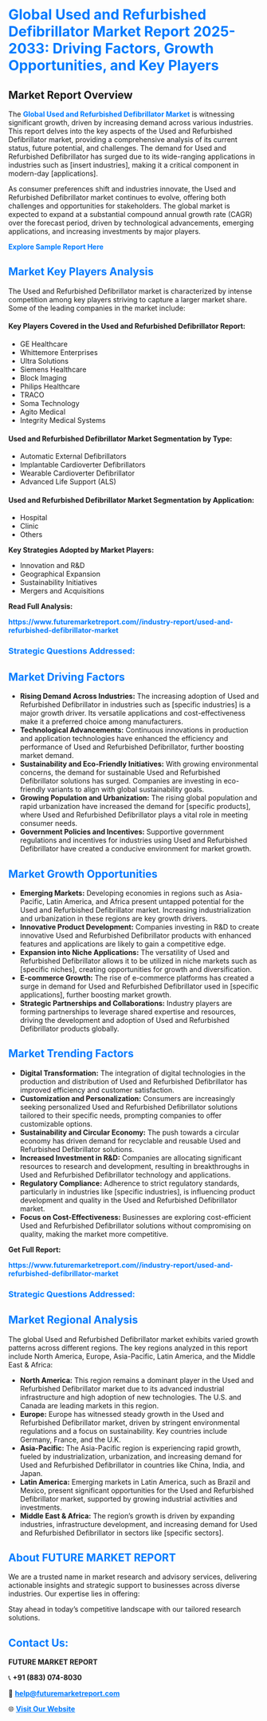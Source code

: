 <h1 style="color: #007BFF;">Global Used and Refurbished Defibrillator Market Report 2025-2033: Driving Factors, Growth Opportunities, and Key Players</h1>

<section id="overview">
<h2>Market Report Overview</h2>
<p>The <a href="https://www.futuremarketreport.com//industry-report/used-and-refurbished-defibrillator-market" style="color: #007BFF; text-decoration: none;"><strong>Global Used and Refurbished Defibrillator Market</strong></a> is witnessing significant growth, driven by increasing demand across various industries. This report delves into the key aspects of the Used and Refurbished Defibrillator market, providing a comprehensive analysis of its current status, future potential, and challenges. The demand for Used and Refurbished Defibrillator has surged due to its wide-ranging applications in industries such as [insert industries], making it a critical component in modern-day [applications].</p>
<p>As consumer preferences shift and industries innovate, the Used and Refurbished Defibrillator market continues to evolve, offering both challenges and opportunities for stakeholders. The global market is expected to expand at a substantial compound annual growth rate (CAGR) over the forecast period, driven by technological advancements, emerging applications, and increasing investments by major players.</p>
</section>

<section id="overview">
<p><a href="https://www.futuremarketreport.com//request-sample/reportId=78617" style="color: #007BFF; text-decoration: none;"><strong>Explore Sample Report Here</strong></a></p>
</section>

<section id="key-players">
<h2 style="color: #007BFF;">Market Key Players Analysis</h2>
<p>The Used and Refurbished Defibrillator market is characterized by intense competition among key players striving to capture a larger market share. Some of the leading companies in the market include:</p>
<h4>Key Players Covered in the Used and Refurbished Defibrillator Report:</h4>
<ul><li>GE Healthcare</li><li>Whittemore Enterprises</li><li>Ultra Solutions</li><li>Siemens Healthcare</li><li>Block Imaging</li><li>Philips Healthcare</li><li>TRACO</li><li>Soma Technology</li><li>Agito Medical</li><li>Integrity Medical Systems</li></ul>
<h4>Used and Refurbished Defibrillator Market Segmentation by Type:</h4>
<ul><li>Automatic External Defibrillators</li><li>Implantable Cardioverter Defibrillators</li><li>Wearable Cardioverter Defibrillator</li><li>Advanced Life Support (ALS)</li></ul>

<h4>Used and Refurbished Defibrillator Market Segmentation by Application:</h4>
<ul><li>Hospital</li><li>Clinic</li><li>Others</li></ul>
<p><strong>Key Strategies Adopted by Market Players:</strong></p>
<ul>
<li>Innovation and R&D</li>
<li>Geographical Expansion</li>
<li>Sustainability Initiatives</li>
<li>Mergers and Acquisitions</li>
</ul>
</section>

<section>
<p><strong>Read Full Analysis: </strong></p><a href="https://www.futuremarketreport.com//industry-report/used-and-refurbished-defibrillator-market" style="color: #007BFF; text-decoration: none;"><strong>https://www.futuremarketreport.com//industry-report/used-and-refurbished-defibrillator-market</strong></a>
<h3 style="color: #007BFF;">Strategic Questions Addressed:</h3>
</section>

<section id="driving-factors">
<h2 style="color: #007BFF;">Market Driving Factors</h2>
<ul>
<li><strong>Rising Demand Across Industries:</strong> The increasing adoption of Used and Refurbished Defibrillator in industries such as [specific industries] is a major growth driver. Its versatile applications and cost-effectiveness make it a preferred choice among manufacturers.</li>
<li><strong>Technological Advancements:</strong> Continuous innovations in production and application technologies have enhanced the efficiency and performance of Used and Refurbished Defibrillator, further boosting market demand.</li>
<li><strong>Sustainability and Eco-Friendly Initiatives:</strong> With growing environmental concerns, the demand for sustainable Used and Refurbished Defibrillator solutions has surged. Companies are investing in eco-friendly variants to align with global sustainability goals.</li>
<li><strong>Growing Population and Urbanization:</strong> The rising global population and rapid urbanization have increased the demand for [specific products], where Used and Refurbished Defibrillator plays a vital role in meeting consumer needs.</li>
<li><strong>Government Policies and Incentives:</strong> Supportive government regulations and incentives for industries using Used and Refurbished Defibrillator have created a conducive environment for market growth.</li>
</ul>
</section>

<section id="growth-opportunities">
<h2 style="color: #007BFF;">Market Growth Opportunities</h2>
<ul>
<li><strong>Emerging Markets:</strong> Developing economies in regions such as Asia-Pacific, Latin America, and Africa present untapped potential for the Used and Refurbished Defibrillator market. Increasing industrialization and urbanization in these regions are key growth drivers.</li>
<li><strong>Innovative Product Development:</strong> Companies investing in R&D to create innovative Used and Refurbished Defibrillator products with enhanced features and applications are likely to gain a competitive edge.</li>
<li><strong>Expansion into Niche Applications:</strong> The versatility of Used and Refurbished Defibrillator allows it to be utilized in niche markets such as [specific niches], creating opportunities for growth and diversification.</li>
<li><strong>E-commerce Growth:</strong> The rise of e-commerce platforms has created a surge in demand for Used and Refurbished Defibrillator used in [specific applications], further boosting market growth.</li>
<li><strong>Strategic Partnerships and Collaborations:</strong> Industry players are forming partnerships to leverage shared expertise and resources, driving the development and adoption of Used and Refurbished Defibrillator products globally.</li>
</ul>
</section>

<section id="trending-factors">
<h2 style="color: #007BFF;">Market Trending Factors</h2>
<ul>
<li><strong>Digital Transformation:</strong> The integration of digital technologies in the production and distribution of Used and Refurbished Defibrillator has improved efficiency and customer satisfaction.</li>
<li><strong>Customization and Personalization:</strong> Consumers are increasingly seeking personalized Used and Refurbished Defibrillator solutions tailored to their specific needs, prompting companies to offer customizable options.</li>
<li><strong>Sustainability and Circular Economy:</strong> The push towards a circular economy has driven demand for recyclable and reusable Used and Refurbished Defibrillator solutions.</li>
<li><strong>Increased Investment in R&D:</strong> Companies are allocating significant resources to research and development, resulting in breakthroughs in Used and Refurbished Defibrillator technology and applications.</li>
<li><strong>Regulatory Compliance:</strong> Adherence to strict regulatory standards, particularly in industries like [specific industries], is influencing product development and quality in the Used and Refurbished Defibrillator market.</li>
<li><strong>Focus on Cost-Effectiveness:</strong> Businesses are exploring cost-efficient Used and Refurbished Defibrillator solutions without compromising on quality, making the market more competitive.</li>
</ul>
</section>

<section>
<p><strong>Get Full Report: </strong></p><a href="https://www.futuremarketreport.com//industry-report/used-and-refurbished-defibrillator-market" style="color: #007BFF; text-decoration: none;"><strong>https://www.futuremarketreport.com//industry-report/used-and-refurbished-defibrillator-market</strong></a>
<h3 style="color: #007BFF;">Strategic Questions Addressed:</h3>
</section>


<section id="regional-analysis">
<h2 style="color: #007BFF;">Market Regional Analysis</h2>
<p>The global Used and Refurbished Defibrillator market exhibits varied growth patterns across different regions. The key regions analyzed in this report include North America, Europe, Asia-Pacific, Latin America, and the Middle East & Africa:</p>
<ul>
<li><strong>North America:</strong> This region remains a dominant player in the Used and Refurbished Defibrillator market due to its advanced industrial infrastructure and high adoption of new technologies. The U.S. and Canada are leading markets in this region.</li>
<li><strong>Europe:</strong> Europe has witnessed steady growth in the Used and Refurbished Defibrillator market, driven by stringent environmental regulations and a focus on sustainability. Key countries include Germany, France, and the U.K.</li>
<li><strong>Asia-Pacific:</strong> The Asia-Pacific region is experiencing rapid growth, fueled by industrialization, urbanization, and increasing demand for Used and Refurbished Defibrillator in countries like China, India, and Japan.</li>
<li><strong>Latin America:</strong> Emerging markets in Latin America, such as Brazil and Mexico, present significant opportunities for the Used and Refurbished Defibrillator market, supported by growing industrial activities and investments.</li>
<li><strong>Middle East & Africa:</strong> The region’s growth is driven by expanding industries, infrastructure development, and increasing demand for Used and Refurbished Defibrillator in sectors like [specific sectors].</li>
</ul>
</section>

<footer>
<h2 style="color: #007BFF;">About FUTURE MARKET REPORT</h2>
<p>We are a trusted name in market research and advisory services, delivering actionable insights and strategic support to businesses across diverse industries. Our expertise lies in offering:</p>

<p>Stay ahead in today’s competitive landscape with our tailored research solutions.</p>

<h2 style="color: #007BFF;">Contact Us:</h2>
<p><strong>FUTURE MARKET REPORT</strong></p>
<p>📞 <strong>+91 (883) 074-8030</strong></p>
<p>📧 <strong><a href="mailto:help@futuremarketreport.com" style="color: #007BFF;">help@futuremarketreport.com</a></strong></p>
<p>🌐 <strong><a href="https://www.futuremarketreport.com/" style="color: #007BFF;">Visit Our Website</a></strong></p>
</footer>